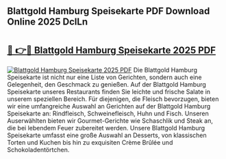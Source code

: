 ## Blattgold Hamburg Speisekarte PDF Download Online 2025 DclLn

# <h2><a href="http://gc8qc46.nevu.top/?p=Blattgold+Hamburg+Speisekarte">🔗 👉🔴 Blattgold Hamburg Speisekarte 2025 PDF</a></h2>

[![Blattgold Hamburg Speisekarte 2025 PDF](https://i.imgur.com/dBaPXMq.png)](http://gc8qc46.nevu.top/?p=Blattgold+Hamburg+Speisekarte)
Die Blattgold Hamburg Speisekarte ist nicht nur eine Liste von Gerichten, sondern auch eine Gelegenheit, den Geschmack zu genießen. Auf der Blattgold Hamburg Speisekarte unseres Restaurants finden Sie leichte und frische Salate in unserem speziellen Bereich. Für diejenigen, die Fleisch bevorzugen, bieten wir eine umfangreiche Auswahl an Gerichten auf der Blattgold Hamburg Speisekarte an: Rindfleisch, Schweinefleisch, Huhn und Fisch. Unseren Auserwählten bieten wir Gourmet-Gerichte wie Schaschlik und Steak an, die bei lebendem Feuer zubereitet werden. Unsere Blattgold Hamburg Speisekarte umfasst eine große Auswahl an Desserts, von klassischen Torten und Kuchen bis hin zu exquisiten Crème Brûlée und Schokoladentörtchen.

